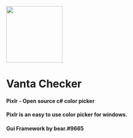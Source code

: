 <img src="https://cdn.discordapp.com/attachments/573970356709097472/718610968946671666/vantaexternal.png" width="150" height="150" />

# Vanta Checker
#### Pixlr - Open source c# color picker
#### Pixlr is an easy to use color picker for windows.
#### Gui Framework by bear.#9665
